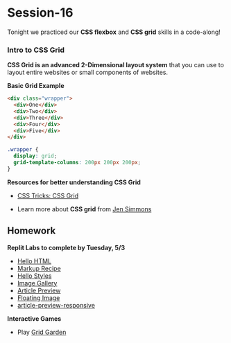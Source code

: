 # Session-16

Tonight we practiced our **CSS flexbox** and **CSS grid** skills in a code-along!

### Intro to CSS Grid

**CSS Grid is an advanced 2-Dimensional layout system** that you can use to layout entire websites or small components of websites.

**Basic Grid Example**

```html
<div class="wrapper">
  <div>One</div>
  <div>Two</div>
  <div>Three</div>
  <div>Four</div>
  <div>Five</div>
</div>
```

```css
.wrapper {
  display: grid;
  grid-template-columns: 200px 200px 200px;
}
```

**Resources for better understanding CSS Grid**

- [CSS Tricks: CSS Grid](https://css-tricks.com/snippets/css/complete-guide-grid/)

- Learn more about **CSS grid** from [Jen Simmons](https://jensimmons.com/)

## Homework

**Replit Labs to complete by Tuesday, 5/3**

- [Hello HTML](https://replit.com/@Upright-JSI-Mar-2022/hello-html#index.html)
- [Markup Recipe](https://replit.com/@Upright-JSI-Mar-2022/markup-recipe#index.html)
- [Hello Styles](https://replit.com/@Upright-JSI-Mar-2022/hello-styles#index.html)
- [Image Gallery](https://replit.com/@Upright-JSI-Mar-2022/image-gallery#index.html)
- [Article Preview](https://replit.com/@Upright-JSI-Mar-2022/article-preview#index.html)
- [Floating Image](https://replit.com/@Upright-JSI-Mar-2022/floating-images#index.html)
- [article-preview-responsive](https://replit.com/@Upright-JSI-Mar-2022/article-preview-responsive#index.html)

**Interactive Games**

- Play [Grid Garden](https://cssgridgarden.com/)
